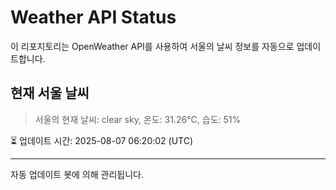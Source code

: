 
# Weather API Status

이 리포지토리는 OpenWeather API를 사용하여 서울의 날씨 정보를 자동으로 업데이트합니다.

## 현재 서울 날씨
> 서울의 현재 날씨: clear sky, 온도: 31.26°C, 습도: 51%

⏳ 업데이트 시간: 2025-08-07 06:20:02 (UTC)

---
자동 업데이트 봇에 의해 관리됩니다.
